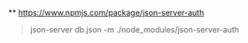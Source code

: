 ** https://www.npmjs.com/package/json-server-auth


> json-server db.json -m ./node_modules/json-server-auth